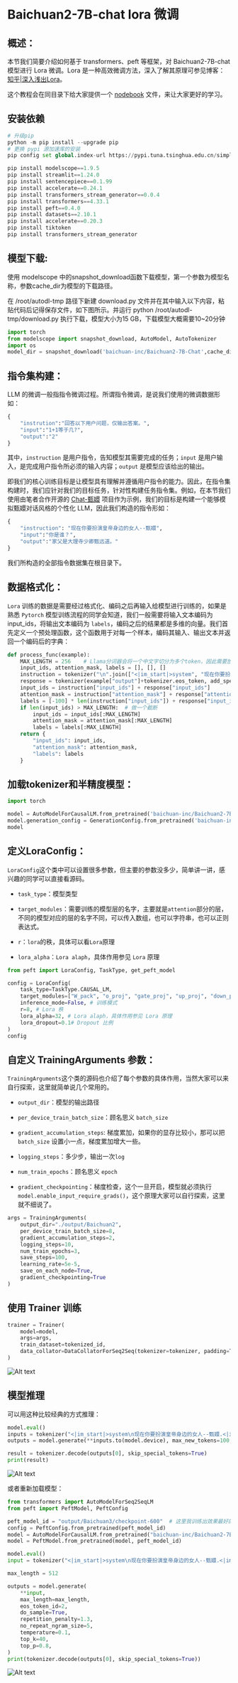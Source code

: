 # Baichuan2-7B-chat lora 微调

## 概述：

本节我们简要介绍如何基于 transformers、peft 等框架，对 Baichuan2-7B-chat模型进行 Lora 微调。Lora 是一种高效微调方法，深入了解其原理可参见博客：[知乎|深入浅出Lora](https://zhuanlan.zhihu.com/p/650197598)。

这个教程会在同目录下给大家提供一个 [nodebook](https://github.com/datawhalechina/self-llm/blob/master/DeepSeek/04-DeepSeek-7B-chat%20Lora%20%E5%BE%AE%E8%B0%83.ipynb) 文件，来让大家更好的学习。

## 安装依赖

```Python
# 升级pip
python -m pip install --upgrade pip
# 更换 pypi 源加速库的安装
pip config set global.index-url https://pypi.tuna.tsinghua.edu.cn/simple

pip install modelscope==1.9.5
pip install streamlit==1.24.0
pip install sentencepiece==0.1.99
pip install accelerate==0.24.1
pip install transformers_stream_generator==0.0.4
pip install transformers==4.33.1
pip install peft==0.4.0
pip install datasets==2.10.1
pip install accelerate==0.20.3
pip install tiktoken
pip install transformers_stream_generator
```

## 模型下载:

使用 modelscope 中的snapshot_download函数下载模型，第一个参数为模型名称，参数cache_dir为模型的下载路径。

在 /root/autodl-tmp 路径下新建 download.py 文件并在其中输入以下内容，粘贴代码后记得保存文件，如下图所示。并运行 python /root/autodl-tmp/download.py 执行下载，模型大小为15 GB，下载模型大概需要10~20分钟

```Python
import torch
from modelscope import snapshot_download, AutoModel, AutoTokenizer
import os
model_dir = snapshot_download('baichuan-inc/Baichuan2-7B-Chat',cache_dir='/root/autodl-tmp', revision='v1.0.4')
```

## 指令集构建：

LLM 的微调一般指指令微调过程。所谓指令微调，是说我们使用的微调数据形如：

```Python
{
    "instrution":"回答以下用户问题，仅输出答案。",
    "input":"1+1等于几?",
    "output":"2"
}
```

其中，`instruction` 是用户指令，告知模型其需要完成的任务；`input` 是用户输入，是完成用户指令所必须的输入内容；`output` 是模型应该给出的输出。

即我们的核心训练目标是让模型具有理解并遵循用户指令的能力。因此，在指令集构建时，我们应针对我们的目标任务，针对性构建任务指令集。例如，在本节我们使用由笔者合作开源的 [Chat-甄嬛](https://github.com/KMnO4-zx/huanhuan-chat) 项目作为示例，我们的目标是构建一个能够模拟甄嬛对话风格的个性化 LLM，因此我们构造的指令形如：

```Python
{
    "instruction": "现在你要扮演皇帝身边的女人--甄嬛",
    "input":"你是谁？",
    "output":"家父是大理寺少卿甄远道。"
}
```

我们所构造的全部指令数据集在根目录下。

## 数据格式化：

`Lora` 训练的数据是需要经过格式化、编码之后再输入给模型进行训练的，如果是熟悉 `Pytorch` 模型训练流程的同学会知道，我们一般需要将输入文本编码为 input_ids，将输出文本编码为 `labels`，编码之后的结果都是多维的向量。我们首先定义一个预处理函数，这个函数用于对每一个样本，编码其输入、输出文本并返回一个编码后的字典：

```Python
def process_func(example):
    MAX_LENGTH = 256    # Llama分词器会将一个中文字切分为多个token，因此需要放开一些最大长度，保证数据的完整性
    input_ids, attention_mask, labels = [], [], []
    instruction = tokenizer("\n".join(["<|im_start|>system", "现在你要扮演皇帝身边的女人--甄嬛.<|im_end|>" + "\n<|im_start|>user\n" + example["instruction"] + example["input"] + "<|im_end|>\n"]).strip()+"\n\nAssistant: ",add_special_tokens=False)  # add_special_tokens 不在开头加 special_tokens
    response = tokenizer(example["output"]+tokenizer.eos_token, add_special_tokens=False)
    input_ids = instruction["input_ids"] + response["input_ids"]
    attention_mask = instruction["attention_mask"] + response["attention_mask"] # 因为eos token咱们也是要关注的所以 补充为1
    labels = [-100] * len(instruction["input_ids"]) + response["input_ids"]   # Qwen的特殊构造就是这样的
    if len(input_ids) > MAX_LENGTH:  # 做一个截断
        input_ids = input_ids[:MAX_LENGTH]
        attention_mask = attention_mask[:MAX_LENGTH]
        labels = labels[:MAX_LENGTH]
    return {
        "input_ids": input_ids,
        "attention_mask": attention_mask,
        "labels": labels
    }
```

## 加载tokenizer和半精度模型：

```Python
import torch

model = AutoModelForCausalLM.from_pretrained('baichuan-inc/Baichuan2-7B-Chat', trust_remote_code=True, torch_dtype=torch.half, device_map="auto")
model.generation_config = GenerationConfig.from_pretrained('baichuan-inc/Baichuan2-7B-Chat/')
model
```

## 定义LoraConfig：

`LoraConfig`这个类中可以设置很多参数，但主要的参数没多少，简单讲一讲，感兴趣的同学可以直接看源码。

- `task_type`：模型类型

- `target_modules`：需要训练的模型层的名字，主要就是`attention`部分的层，不同的模型对应的层的名字不同，可以传入数组，也可以字符串，也可以正则表达式。

- `r`：`lora`的秩，具体可以看`Lora`原理

- `lora_alpha`：`Lora alaph`，具体作用参见 `Lora` 原理

```Python
from peft import LoraConfig, TaskType, get_peft_model

config = LoraConfig(
    task_type=TaskType.CAUSAL_LM, 
    target_modules=["W_pack", "o_proj", "gate_proj", "up_proj", "down_proj"],
    inference_mode=False, # 训练模式
    r=8, # Lora 秩
    lora_alpha=32, # Lora alaph，具体作用参见 Lora 原理
    lora_dropout=0.1# Dropout 比例
)
config
```

## 自定义 TrainingArguments 参数：

`TrainingArguments`这个类的源码也介绍了每个参数的具体作用，当然大家可以来自行探索，这里就简单说几个常用的。

- `output_dir`：模型的输出路径

- `per_device_train_batch_size`：顾名思义 `batch_size`

- `gradient_accumulation_steps`: 梯度累加，如果你的显存比较小，那可以把 `batch_size` 设置小一点，梯度累加增大一些。

- `logging_steps`：多少步，输出一次`log`

- `num_train_epochs`：顾名思义 `epoch`

- `gradient_checkpointing`：梯度检查，这个一旦开启，模型就必须执行`model.enable_input_require_grads()`，这个原理大家可以自行探索，这里就不细说了。

```Python
args = TrainingArguments(
    output_dir="./output/Baichuan2",
    per_device_train_batch_size=8,
    gradient_accumulation_steps=2,
    logging_steps=10,
    num_train_epochs=3,
    save_steps=100,
    learning_rate=5e-5,
    save_on_each_node=True,
    gradient_checkpointing=True
)
```

## 使用 Trainer 训练

```Python
trainer = Trainer(
    model=model,
    args=args,
    train_dataset=tokenized_id,
    data_collator=DataCollatorForSeq2Seq(tokenizer=tokenizer, padding=True),
)
```

![Alt text](images/image25.png)

## 模型推理

可以用这种比较经典的方式推理：

```Python
model.eval()
inputs = tokenizer("<|im_start|>system\n现在你要扮演皇帝身边的女人--甄嬛.<|im_end|>\n<|im_start|>user\n{}<|im_end|>\n".format("你是谁", "").strip() + "\nassistant\n ", return_tensors="pt")
outputs = model.generate(**inputs.to(model.device), max_new_tokens=100, eos_token_id=2)

result = tokenizer.decode(outputs[0], skip_special_tokens=True)
print(result)
```

![Alt text](images/image26.png)

或者重新加载模型：

```Python
from transformers import AutoModelForSeq2SeqLM
from peft import PeftModel, PeftConfig

peft_model_id = "output/Baichuan3/checkpoint-600"  # 这里我训练出效果最好的一版是 checkpoint-600，所以调用了这个，大家可以根据自己情况选择
config = PeftConfig.from_pretrained(peft_model_id)
model = AutoModelForCausalLM.from_pretrained("baichuan-inc/Baichuan2-7B-Chat", use_fast=False, trust_remote_code=True)
model = PeftModel.from_pretrained(model, peft_model_id)

model.eval()
input = tokenizer("<|im_start|>system\n现在你要扮演皇帝身边的女人--甄嬛.<|im_end|>\n<|im_start|>user\n{}<|im_end|>\n".format("你是谁", "").strip() + "\nassistant\n ", return_tensors="pt").to(model.device)

max_length = 512

outputs = model.generate(
    **input,
    max_length=max_length,
    eos_token_id=2,
    do_sample=True,
    repetition_penalty=1.3,
    no_repeat_ngram_size=5,
    temperature=0.1,
    top_k=40,
    top_p=0.8,
)
print(tokenizer.decode(outputs[0], skip_special_tokens=True))
```

![Alt text](images/image27.png)



